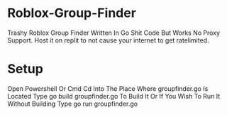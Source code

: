 # Roblox-Group-Finder
Trashy Roblox Group Finder Written In Go
Shit Code But Works No Proxy Support.
Host it on replit to not cause your internet to get ratelimited.
# Setup
Open Powershell Or Cmd
Cd Into The Place Where groupfinder.go Is Located
Type go build groupfinder.go
To Build It Or If You Wish To Run It Without Building
Type go run groupfinder.go
